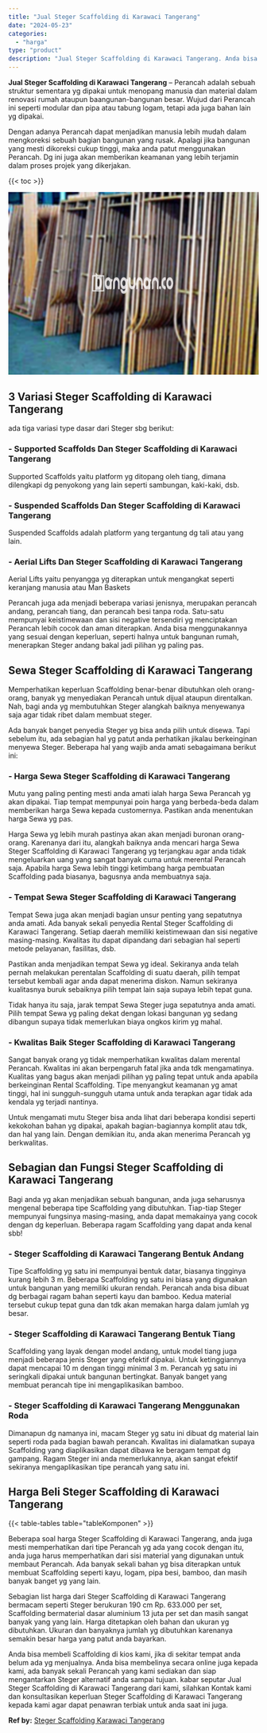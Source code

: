 ```yaml
---
title: "Jual Steger Scaffolding di Karawaci Tangerang"
date: "2024-05-23"
categories: 
  - "harga"
type: "product"
description: "Jual Steger Scaffolding di Karawaci Tangerang. Anda bisa membeli Scaffolding di kios kami, jika di sekitar tempat anda belum ada yg menjualnya. Anda bisa mem..."
---
```


**Jual Steger Scaffolding di Karawaci Tangerang** – Perancah adalah sebuah struktur sementara yg dipakai untuk menopang manusia dan material dalam renovasi rumah ataupun baangunan-bangunan besar. Wujud dari Perancah ini seperti modular dan pipa atau tabung logam, tetapi ada juga bahan lain yg dipakai.

Dengan adanya Perancah dapat menjadikan manusia lebih mudah dalam mengkoreksi sebuah bagian bangunan yang rusak. Apalagi jika bangunan yang mesti dikoreksi cukup tinggi, maka anda patut menggunakan Perancah. Dg ini juga akan memberikan keamanan yang lebih terjamin dalam proses projek yang dikerjakan.

{{< toc >}}

![Jual Steger Scaffolding di Karawaci Tangerang](/images/sewa-scaffolding-steger-14.png)

## 3 Variasi Steger Scaffolding di Karawaci Tangerang

ada tiga variasi type dasar dari Steger sbg berikut:

### \- Supported Scaffolds Dan Steger Scaffolding di Karawaci Tangerang

Supported Scaffolds yaitu platform yg ditopang oleh tiang, dimana dilengkapi dg penyokong yang lain seperti sambungan, kaki-kaki, dsb.

### \- Suspended Scaffolds Dan Steger Scaffolding di Karawaci Tangerang

Suspended Scaffolds adalah platform yang tergantung dg tali atau yang lain.

### \- Aerial Lifts Dan Steger Scaffolding di Karawaci Tangerang

Aerial Lifts yaitu penyangga yg diterapkan untuk mengangkat seperti keranjang manusia atau Man Baskets

Perancah juga ada menjadi beberapa variasi jenisnya, merupakan perancah andang, perancah tiang, dan perancah besi tanpa roda. Satu-satu mempunyai keistimewaan dan sisi negative tersendiri yg menciptakan Perancah lebih cocok dan aman diterapkan. Anda bisa menggunakannya yang sesuai dengan keperluan, seperti halnya untuk bangunan rumah, menerapkan Steger andang bakal jadi pilihan yg paling pas.

## Sewa Steger Scaffolding di Karawaci Tangerang

Memperhatikan keperluan Scaffolding benar-benar dibutuhkan oleh orang-orang, banyak yg menyediakan Perancah untuk dijual ataupun direntalkan. Nah, bagi anda yg membutuhkan Steger alangkah baiknya menyewanya saja agar tidak ribet dalam membuat steger.

Ada banyak banget penyedia Steger yg bisa anda pilih untuk disewa. Tapi sebelum itu, ada sebagian hal yg patut anda perhatikan jikalau berkeinginan menyewa Steger. Beberapa hal yang wajib anda amati sebagaimana berikut ini:

### \- Harga Sewa Steger Scaffolding di Karawaci Tangerang

Mutu yang paling penting mesti anda amati ialah harga Sewa Perancah yg akan dipakai. Tiap tempat mempunyai poin harga yang berbeda-beda dalam memberikan harga Sewa kepada customernya. Pastikan anda menentukan harga Sewa yg pas.

Harga Sewa yg lebih murah pastinya akan akan menjadi buronan orang-orang. Karenanya dari itu, alangkah baiknya anda mencari harga Sewa Steger Scaffolding di Karawaci Tangerang yg terjangkau agar anda tidak mengeluarkan uang yang sangat banyak cuma untuk merental Perancah saja. Apabila harga Sewa lebih tinggi ketimbang harga pembuatan Scaffolding pada biasanya, bagusnya anda membuatnya saja.

### \- Tempat Sewa Steger Scaffolding di Karawaci Tangerang

Tempat Sewa juga akan menjadi bagian unsur penting yang sepatutnya anda amati. Ada banyak sekali penyedia Rental Steger Scaffolding di Karawaci Tangerang. Setiap daerah memiliki keistimewaan dan sisi negative masing-masing. Kwalitas itu dapat dipandang dari sebagian hal seperti metode pelayanan, fasilitas, dsb.

Pastikan anda menjadikan tempat Sewa yg ideal. Sekiranya anda telah pernah melakukan perentalan Scaffolding di suatu daerah, pilih tempat tersebut kembali agar anda dapat menerima diskon. Namun sekiranya kualitasnya buruk sebaiknya pilih tempat lain saja supaya lebih tepat guna.

Tidak hanya itu saja, jarak tempat Sewa Steger juga sepatutnya anda amati. Pilih tempat Sewa yg paling dekat dengan lokasi bangunan yg sedang dibangun supaya tidak memerlukan biaya ongkos kirim yg mahal.

### \- Kwalitas Baik Steger Scaffolding di Karawaci Tangerang

Sangat banyak orang yg tidak memperhatikan kwalitas dalam merental Perancah. Kwalitas ini akan berpengaruh fatal jika anda tdk mengamatinya. Kualitas yang bagus akan menjadi pilihan yg paling tepat untuk anda apabila berkeinginan Rental Scaffolding. Tipe menyangkut keamanan yg amat tinggi, hal ini sungguh-sungguh utama untuk anda terapkan agar tidak ada kendala yg terjadi nantinya.

Untuk mengamati mutu Steger bisa anda lihat dari beberapa kondisi seperti kekokohan bahan yg dipakai, apakah bagian-bagiannya komplit atau tdk, dan hal yang lain. Dengan demikian itu, anda akan menerima Perancah yg berkwalitas.

## Sebagian dan Fungsi Steger Scaffolding di Karawaci Tangerang

Bagi anda yg akan menjadikan sebuah bangunan, anda juga seharusnya mengenal beberapa tipe Scaffolding yang dibutuhkan. Tiap-tiap Steger mempunyai fungsinya masing-masing, anda dapat memakainya yang cocok dengan dg keperluan. Beberapa ragam Scaffolding yang dapat anda kenal sbb!

### \- Steger Scaffolding di Karawaci Tangerang Bentuk Andang

Tipe Scaffolding yg satu ini mempunyai bentuk datar, biasanya tingginya kurang lebih 3 m. Beberapa Scaffolding yg satu ini biasa yang digunakan untuk bangunan yang memiliki ukuran rendah. Perancah anda bisa dibuat dg berbagai ragam bahan seperti kayu dan bamboo. Kedua material tersebut cukup tepat guna dan tdk akan memakan harga dalam jumlah yg besar.

### \- Steger Scaffolding di Karawaci Tangerang Bentuk Tiang

Scaffolding yang layak dengan model andang, untuk model tiang juga menjadi beberapa jenis Steger yang efektif dipakai. Untuk ketinggiannya dapat mencapai 10 m dengan tinggi minimal 3 m. Perancah yg satu ini seringkali dipakai untuk bangunan bertingkat. Banyak banget yang membuat perancah tipe ini mengaplikasikan bamboo.

### \- Steger Scaffolding di Karawaci Tangerang Menggunakan Roda

Dimanapun dg namanya ini, macam Steger yg satu ini dibuat dg material lain seperti roda pada bagian bawah perancah. Kwalitas ini dialamatkan supaya Scaffolding yang diaplikasikan dapat dibawa ke beragam tempat dg gampang. Ragam Steger ini anda memerlukannya, akan sangat efektif sekiranya mengaplikasikan tipe perancah yang satu ini.

## Harga Beli Steger Scaffolding di Karawaci Tangerang

{{< table-tables table="tableKomponen" >}}

Beberapa soal harga Steger Scaffolding di Karawaci Tangerang, anda juga mesti memperhatikan dari tipe Perancah yg ada yang cocok dengan itu, anda juga harus memperhatikan dari sisi material yang digunakan untuk membaut Perancah. Ada banyak sekali bahan yg bisa diterapkan untuk membuat Scaffolding seperti kayu, logam, pipa besi, bamboo, dan masih banyak banget yg yang lain.

Sebagian list harga dari Steger Scaffolding di Karawaci Tangerang bermacam seperti Steger berukuran 190 cm Rp. 633.000 per set, Scaffolding bermaterial dasar aluminium 13 juta per set dan masih sangat banyak yang yang lain. Harga ditetapkan oleh bahan dan ukuran yg dibutuhkan. Ukuran dan banyaknya jumlah yg dibutuhkan karenanya semakin besar harga yang patut anda bayarkan.

Anda bisa membeli Scaffolding di kios kami, jika di sekitar tempat anda belum ada yg menjualnya. Anda bisa membelinya secara online juga kepada kami, ada banyak sekali Perancah yang kami sediakan dan siap mengantarkan Steger alternatif anda sampai tujuan. kabar seputar Jual Steger Scaffolding di Karawaci Tangerang dari kami, silahkan Kontak kami dan konsultasikan keperluan Steger Scaffolding di Karawaci Tangerang kepada kami agar dapat penawran terbiak untuk anda saat ini juga.

**Ref by:** [Steger Scaffolding Karawaci Tangerang](https://id.wikipedia.org/wiki/Steger)
